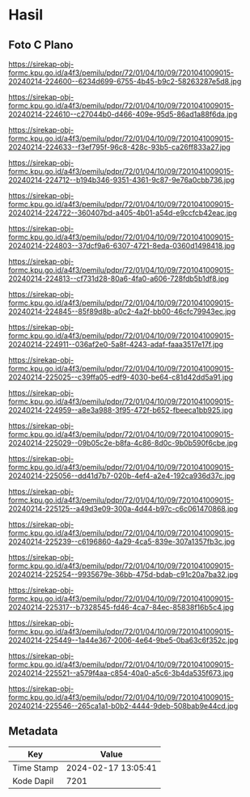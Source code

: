 # Hasil

## Foto C Plano

https://sirekap-obj-formc.kpu.go.id/a4f3/pemilu/pdpr/72/01/04/10/09/7201041009015-20240214-224600--6234d699-6755-4b45-b9c2-58263287e5d8.jpg

https://sirekap-obj-formc.kpu.go.id/a4f3/pemilu/pdpr/72/01/04/10/09/7201041009015-20240214-224610--c27044b0-d466-409e-95d5-86ad1a88f6da.jpg

https://sirekap-obj-formc.kpu.go.id/a4f3/pemilu/pdpr/72/01/04/10/09/7201041009015-20240214-224633--f3ef795f-96c8-428c-93b5-ca26ff833a27.jpg

https://sirekap-obj-formc.kpu.go.id/a4f3/pemilu/pdpr/72/01/04/10/09/7201041009015-20240214-224712--b194b346-9351-4361-9c87-9e76a0cbb736.jpg

https://sirekap-obj-formc.kpu.go.id/a4f3/pemilu/pdpr/72/01/04/10/09/7201041009015-20240214-224722--360407bd-a405-4b01-a54d-e9ccfcb42eac.jpg

https://sirekap-obj-formc.kpu.go.id/a4f3/pemilu/pdpr/72/01/04/10/09/7201041009015-20240214-224803--37dcf9a6-6307-4721-8eda-0360d1498418.jpg

https://sirekap-obj-formc.kpu.go.id/a4f3/pemilu/pdpr/72/01/04/10/09/7201041009015-20240214-224813--cf731d28-80a6-4fa0-a606-728fdb5b1df8.jpg

https://sirekap-obj-formc.kpu.go.id/a4f3/pemilu/pdpr/72/01/04/10/09/7201041009015-20240214-224845--85f89d8b-a0c2-4a2f-bb00-46cfc79943ec.jpg

https://sirekap-obj-formc.kpu.go.id/a4f3/pemilu/pdpr/72/01/04/10/09/7201041009015-20240214-224911--036af2e0-5a8f-4243-adaf-faaa3517e17f.jpg

https://sirekap-obj-formc.kpu.go.id/a4f3/pemilu/pdpr/72/01/04/10/09/7201041009015-20240214-225025--c39ffa05-edf9-4030-be64-c81d42dd5a91.jpg

https://sirekap-obj-formc.kpu.go.id/a4f3/pemilu/pdpr/72/01/04/10/09/7201041009015-20240214-224959--a8e3a988-3f95-472f-b652-fbeeca1bb925.jpg

https://sirekap-obj-formc.kpu.go.id/a4f3/pemilu/pdpr/72/01/04/10/09/7201041009015-20240214-225029--09b05c2e-b8fa-4c86-8d0c-9b0b590f6cbe.jpg

https://sirekap-obj-formc.kpu.go.id/a4f3/pemilu/pdpr/72/01/04/10/09/7201041009015-20240214-225056--dd41d7b7-020b-4ef4-a2e4-192ca936d37c.jpg

https://sirekap-obj-formc.kpu.go.id/a4f3/pemilu/pdpr/72/01/04/10/09/7201041009015-20240214-225125--a49d3e09-300a-4d44-b97c-c6c061470868.jpg

https://sirekap-obj-formc.kpu.go.id/a4f3/pemilu/pdpr/72/01/04/10/09/7201041009015-20240214-225239--c6196860-4a29-4ca5-839e-307a1357fb3c.jpg

https://sirekap-obj-formc.kpu.go.id/a4f3/pemilu/pdpr/72/01/04/10/09/7201041009015-20240214-225254--9935679e-36bb-475d-bdab-c91c20a7ba32.jpg

https://sirekap-obj-formc.kpu.go.id/a4f3/pemilu/pdpr/72/01/04/10/09/7201041009015-20240214-225317--b7328545-fd46-4ca7-84ec-85838f16b5c4.jpg

https://sirekap-obj-formc.kpu.go.id/a4f3/pemilu/pdpr/72/01/04/10/09/7201041009015-20240214-225449--1a44e367-2006-4e64-9be5-0ba63c6f352c.jpg

https://sirekap-obj-formc.kpu.go.id/a4f3/pemilu/pdpr/72/01/04/10/09/7201041009015-20240214-225521--a579f4aa-c854-40a0-a5c6-3b4da535f673.jpg

https://sirekap-obj-formc.kpu.go.id/a4f3/pemilu/pdpr/72/01/04/10/09/7201041009015-20240214-225546--265ca1a1-b0b2-4444-9deb-508bab9e44cd.jpg


## Metadata

| Key        | Value               |
| ---------- | ------------------- |
| Time Stamp | 2024-02-17 13:05:41 |
| Kode Dapil | 7201                |



